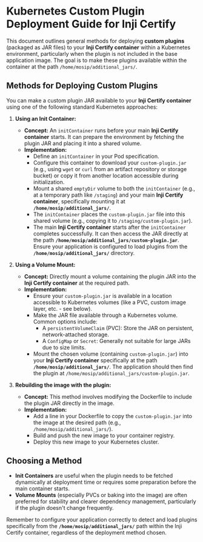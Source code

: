 # Kubernetes Custom Plugin Deployment Guide for Inji Certify

This document outlines general methods for deploying **custom plugins** (packaged as JAR files) to your **Inji Certify container** within a Kubernetes environment, particularly when the plugin is not included in the base application image. The goal is to make these plugins available within the container at the path `/home/mosip/additional_jars/`.

## Methods for Deploying Custom Plugins

You can make a custom plugin JAR available to your **Inji Certify container** using one of the following standard Kubernetes approaches:

1.  **Using an Init Container:**
    * **Concept:** An `initContainer` runs before your main **Inji Certify container** starts. It can prepare the environment by fetching the plugin JAR and placing it into a shared volume.
    * **Implementation:**
        * Define an `initContainer` in your Pod specification.
        * Configure this container to download your `custom-plugin.jar` (e.g., using `wget` or `curl` from an artifact repository or storage bucket) or copy it from another location accessible during initialization.
        * Mount a shared `emptyDir` volume to both the `initContainer` (e.g., at a temporary path like `/staging`) and your main **Inji Certify container**, specifically mounting it at **`/home/mosip/additional_jars/`**.
        * The `initContainer` places the `custom-plugin.jar` file into this shared volume (e.g., copying it to `/staging/custom-plugin.jar`).
        * The main **Inji Certify container** starts after the `initContainer` completes successfully. It can then access the JAR directly at the path **`/home/mosip/additional_jars/custom-plugin.jar`**. Ensure your application is configured to load plugins from the **`/home/mosip/additional_jars/`** directory.

2.  **Using a Volume Mount:**
    * **Concept:** Directly mount a volume containing the plugin JAR into the **Inji Certify container** at the required path.
    * **Implementation:**
        * Ensure your `custom-plugin.jar` is available in a location accessible to Kubernetes volumes (like a PVC, custom image layer, etc. - see below).
        * Make the JAR file available through a Kubernetes volume. Common options include:
            * A `persistentVolumeClaim` (PVC): Store the JAR on persistent, network-attached storage.
            * A `ConfigMap` or `Secret`: Generally not suitable for large JARs due to size limits.
        * Mount the chosen volume (containing `custom-plugin.jar`) into your **Inji Certify container** specifically at the path **`/home/mosip/additional_jars/`**. The application should then find the plugin at `/home/mosip/additional_jars/custom-plugin.jar`.

3. **Rebuilding the image with the plugin:**
    * **Concept:** This method involves modifying the Dockerfile to include the plugin JAR directly in the image.
    * **Implementation:**
        * Add a line in your Dockerfile to copy the `custom-plugin.jar` into the image at the desired path (e.g., `/home/mosip/additional_jars/`).
        * Build and push the new image to your container registry.
        * Deploy this new image to your Kubernetes cluster.

## Choosing a Method

* **Init Containers** are useful when the plugin needs to be fetched dynamically at deployment time or requires some preparation before the main container starts.
* **Volume Mounts** (especially PVCs or baking into the image) are often preferred for stability and clearer dependency management, particularly if the plugin doesn't change frequently.

Remember to configure your application correctly to detect and load plugins specifically from the **`/home/mosip/additional_jars/`** path within the Inji Certify container, regardless of the deployment method chosen.